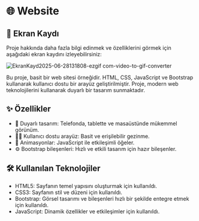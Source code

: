 # 🌐 Website

## 🎥 Ekran Kaydı

Proje hakkında daha fazla bilgi edinmek ve özelliklerini görmek için aşağıdaki ekran kaydını izleyebilirsiniz:

![EkranKayd2025-06-28131808-ezgif com-video-to-gif-converter](https://github.com/user-attachments/assets/1185467e-c616-4890-9ba5-c00a59f0e6e7)

Bu proje, basit bir web sitesi örneğidir. HTML, CSS, JavaScript ve Bootstrap kullanarak kullanıcı dostu bir arayüz geliştirilmiştir. Proje, modern web teknolojilerini kullanarak duyarlı bir tasarım sunmaktadır.

## ✨ Özellikler

- 📱 Duyarlı tasarım: Telefonda, tablette ve masaüstünde mükemmel görünüm.
- 👩‍💻 Kullanıcı dostu arayüz: Basit ve erişilebilir gezinme.
- 🎨 Animasyonlar: JavaScript ile etkileşimli öğeler.
- ⚙️ Bootstrap bileşenleri: Hızlı ve etkili tasarım için hazır bileşenler.
 
## 🛠️ Kullanılan Teknolojiler

- HTML5: Sayfanın temel yapısını oluşturmak için kullanıldı.
- CSS3: Sayfanın stil ve düzeni için kullanıldı.
- Bootstrap: Görsel tasarımı ve bileşenleri hızlı bir şekilde entegre etmek için kullanıldı.
- JavaScript: Dinamik özellikler ve etkileşimler için kullanıldı.



